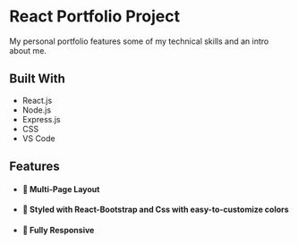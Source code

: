 # React Portfolio Project 

My personal portfolio features some of my technical skills and an intro about me.

## Built With

- React.js
- Node.js
- Express.js
- CSS
- VS Code

 ## Features
- #### 📖 Multi-Page Layout

- #### 🎨 Styled with React-Bootstrap and Css with easy-to-customize colors

- #### 📱 Fully Responsive



